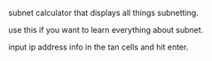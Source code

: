 subnet calculator that displays all things subnetting.

use this if you want to learn everything about subnet.

input ip address info in the tan cells and hit enter.
